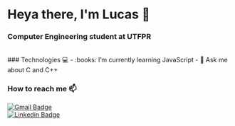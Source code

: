 # Heya there, I'm Lucas :wave:

### Computer Engineering student at UTFPR
<br />
### Technologies 💻
- :books: I’m currently learning JavaScript
- 💬 Ask me about C and C++

### How to reach me 📫
[![Gmail Badge](https://img.shields.io/badge/-lucas.henrique.flores2001@gmail.com-red?style=flat-square&logo=Gmail&logoColor=white)](mailto:lucas.henrique.flores2001@gmail.com) <br/>
[![Linkedin Badge](https://img.shields.io/badge/-Lucas%20Henrique%20Flores-blue?style=flat-square&logo=Linkedin&logoColor=white)](https://www.linkedin.com/in/lucashflores)
